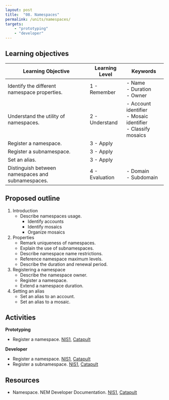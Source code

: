 ```yaml
---
layout: post
title:  "08. Namespaces"
permalink: /units/namespaces/
targets: 
    - "prototyping"
    - "developer"
---
```


## Learning objectives

| Learning Objective | Learning Level | Keywords |
| --- | --- | --- |
| Identify the different namespace properties. | 1 - Remember| - Name <br> - Duration <br> - Owner |
| Understand the utility of namespaces. | 2 - Understand | - Account identifier <br> - Mosaic identifier <br> - Classify mosaics |
| Register a namespace. | 3 - Apply | |
| Register a subnamespace. | 3 - Apply | |
| Set an alias. | 3 - Apply | |
| Distinguish between namespaces and subnamespaces. | 4 - Evaluation | - Domain <br>  - Subdomain |

## Proposed outline

1. Introduction
    * Describe namespaces usage.
        - Identify accounts
        - Identify mosaics
        - Organize mosaics
2. Properties        
    * Remark uniqueness of namespaces.
    * Explain the use of subnamespaces.
    * Describe namespace name restrictions.
    * Reference namespace maximum levels.
    * Describe the duration and renewal period.
3. Registering a namespace
    * Describe the namespace owner.
    * Register a namespace.
    * Extend a namespace duration.
4. Setting an alias
    * Set an alias to an account.
    * Set an alias to a mosaic.    

## Activities

**Prototyping**
* Register a namespace. [NIS1](http://docs.nem.io/en/nanowallet/namespaces), [Catapult](https://flows.nodered.org/flow/3d87669bfc71e99f29f5ad82ba2a402e)

**Developer**

* Register a namespace. [NIS1](https://nemproject.github.io/nem-library-docs/guide/namespace/#how-to-create-a-namespace), [Catapult](https://nemtech.github.io/guides/namespace/registering-a-namespace.html)
* Register a subnamespace. [NIS1](https://nemproject.github.io/nem-library-docs/guide/namespace/#how-to-create-a-sub-namespace), [Catapult](https://nemtech.github.io/guides/namespace/registering-a-subnamespace.html)

## Resources

* Namespace. NEM Developer Documentation. [NIS1](http://docs.nem.io/en/gen-info/namespaces), [Catapult](https://nemtech.github.io/concepts/namespace.html)